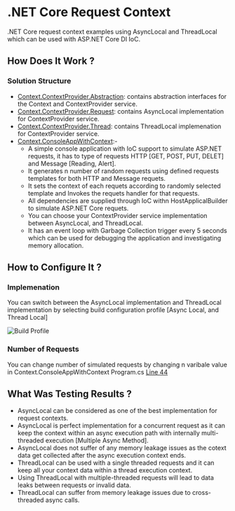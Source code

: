 # .NET Core Request Context
 .NET Core request context examples using AsyncLocal and ThreadLocal which can be used with ASP.NET Core DI IoC.

## How Does It Work ?
### Solution Structure
- [Context.ContextProvider.Abstraction](https://github.com/AhmedMabrouck/.NET-Core-Request-Context/tree/65aa2b970bcb3640f242d92adc99bab582e87ae6/Context.ContextProvider.Abstraction): contains abstraction interfaces for the Context and ContextProvider service.
- [Context.ContextProvider.Request](https://github.com/AhmedMabrouck/.NET-Core-Request-Context/tree/65aa2b970bcb3640f242d92adc99bab582e87ae6/Context.ContextProvider.Request): contains AsyncLocal implementation for ContextProvider service.
- [Context.ContextProvider.Thread](https://github.com/AhmedMabrouck/.NET-Core-Request-Context/tree/65aa2b970bcb3640f242d92adc99bab582e87ae6/Context.ContextProvider.Request): contains ThreadLocal implemenation for ContextProvider service.
- [Context.ConsoleAppWithContext](https://github.com/AhmedMabrouck/.NET-Core-Request-Context/tree/65aa2b970bcb3640f242d92adc99bab582e87ae6/Context.ConsoleAppWithContext):-
  - A simple console application with IoC support to simulate ASP.NET requests, it has to type of requests HTTP [GET, POST, PUT, DELET] and Message [Reading, Alert].
  - It generates n number of random requests using defined requests templates for both HTTP and Message requets.
  - It sets the context of each requets according to randomly selected template and Invokes the requets handler for that requests.
  - All dependencies are supplied through IoC withn HostApplicalBuilder to simulate ASP.NET Core requets.
  - You can choose your ContextProvider service implementation between AsyncLocal, and ThreadLocal.
  - It has an event loop with Garbage Collection trigger every 5 seconds which can be used for debugging the application and investigating memory allocation.
## How to Configure It ?
### Implemenation
You can switch between the AsyncLocal implementation and ThreadLocal implementation by selecting build configuration profile [Async Local, and Thread Local]

![Build Profile](https://github.com/Ahmed-Mabrouck/.NET-Core-Request-Context/assets/13695213/743089f7-f566-4676-9261-4ae3439da18a)

### Number of Requests
You can change number of simulated requests by changing n varibale value in Context.ConsoleAppWithContext Program.cs [Line 44](https://github.com/AhmedMabrouck/.NET-Core-Request-Context/blob/65aa2b970bcb3640f242d92adc99bab582e87ae6/Context.ConsoleAppWithContext/Program.cs#L44C17-L44C17)

## What Was Testing Results ?
- AsyncLocal can be considered as one of the best implementation for request contexts.
- AsyncLocal is perfect implementation for a concurrent request as it can keep the context within an async execution path with internally multi-threaded execution [Multiple Async Method].
- AsyncLocal does not suffer of any memory leakage issues as the cotext data get collected after the async execution context ends.
- ThreadLocal can be used with a single threaded requests and it can keep all your context data within a thread execution context.
- Using ThreadLocal with multiple-threaded requests will lead to data leaks between requests or invalid data.
- ThreadLocal can suffer from memory leakage issues due to cross-threaded async calls.
